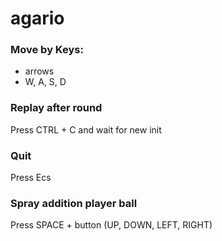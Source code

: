 # agario

### Move by Keys:
 - arrows
 - W, A, S, D

### Replay after round
Press CTRL + C and wait for new init

### Quit 
Press Ecs

### Spray addition player ball
Press SPACE + button (UP, DOWN, LEFT, RIGHT)
